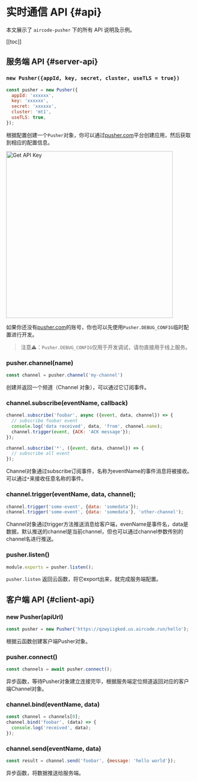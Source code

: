 # 实时通信 API {#api}

本文展示了 `aircode-pusher` 下的所有 API 说明及示例。

[[toc]]

## 服务端 API {#server-api}

### `new Pusher({appId, key, secret, cluster, useTLS = true})`

```js
const pusher = new Pusher({
  appId: 'xxxxxx',
  key: 'xxxxxx',
  secret: 'xxxxxx',
  cluster: 'mt1',
  useTLS: true,
});
```

根据配置创建一个`Pusher`对象，你可以通过[pusher.com](https://pusher.com)平台创建应用，然后获取到相应的配置信息。

<img src="https://aircode-yvo.b-cdn.net/resource/1691047640890-843kgmoaqvy.jpg" alt="Get API Key" width="450">

如果你还没有[pusher.com](https://pusher.com)的账号，你也可以先使用`Pusher.DEBUG_CONFIG`临时配置进行开发。

> 注意⚠️：`Pusher.DEBUG_CONFIG`仅用于开发调试，请勿直接用于线上服务。

### pusher.channel(name)

```js
const channel = pusher.channel('my-channel')
```

创建并返回一个频道（Channel 对象），可以通过它订阅事件。

### channel.subscribe(eventName, callback)

```js
channel.subscribe('foobar', async ({event, data, channel}) => {
  // subscribe foobar event
  console.log('data received', data, 'from', channel.name);
  channel.trigger(event, {ACK: 'ACK message'});
});

channel.subscribe('*', ({event, data, channel}) => {
  // subscribe all event
});
```

Channel对象通过subscribe订阅事件，名称为eventName的事件消息将被接收。可以通过`*`来接收任意名称的事件。

### channel.trigger(eventName, data, channel);

```js
channel.trigger('some-event', {data: 'somedata'});
channel.trigger('some-event', {data: 'somedata'}, 'other-channel');
```

Channel对象通过trigger方法推送消息给客户端，evenName是事件名，data是数据，默认推送的channel是当前channel，但也可以通过channel参数传别的channel名进行推送。

### pusher.listen()

```js
module.exports = pusher.listen();
```

`pusher.listen` 返回云函数，将它export出来，就完成服务端配置。

## 客户端 API {#client-api}

### new Pusher(apiUrl)

```js
const pusher = new Pusher('https://qzwyiigked.us.aircode.run/hello');
```

根据云函数创建客户端Pusher对象。

### pusher.connect()

```js
const channels = await pusher.connect();
```

异步函数，等待Pusher对象建立连接完毕，根据服务端定位频道返回对应的客户端Channel对象。

### channel.bind(eventName, data)

```js
const channel = channels[0];
channel.bind('foobar', (data) => {
  console.log('received', data);
});
```

### channel.send(eventName, data)

```js
const result = channel.send('foobar', {message: 'hello world'});
```

异步函数，将数据推送给服务端。
